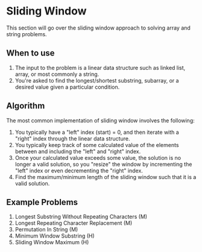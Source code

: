 # Sliding Window
This section will go over the sliding window approach to solving array and string problems. 

## When to use
1. The input to the problem is a linear data structure such as linked list, array, or most commonly a string.
2. You're asked to find the longest/shortest substring, subarray, or a desired value given a particular condition. 

## Algorithm
The most common implementation of sliding window involves the following:
1. You typically have a "left" index (start) = 0, and then iterate with a "right" index through the linear data structure. 
2. You typically keep track of some calculated value of the elements between and including the "left" and "right" index.
3. Once your calculated value exceeds some value, the solution is no longer a valid solution, so you "resize" the window by incrementing the "left" index or even decrementing the "right" index. 
4. Find the maximum/minimum length of the sliding window such that it is a valid solution. 

## Example Problems
1. Longest Substring Without Repeating Characters (M)
2. Longest Repeating Character Replacement (M)
3. Permutation In String (M)
4. Minimum Window Substring (H)
5. Sliding Window Maximum (H)

